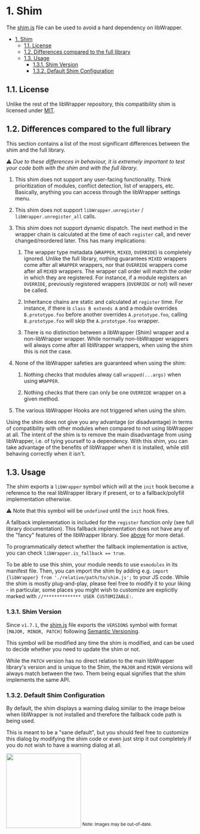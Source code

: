 # 1. Shim

The [shim.js](shim.js) file can be used to avoid a hard dependency on libWrapper.

- [1. Shim](#1-shim)
  - [1.1. License](#11-license)
  - [1.2. Differences compared to the full library](#12-differences-compared-to-the-full-library)
  - [1.3. Usage](#13-usage)
    - [1.3.1. Shim Version](#131-shim-version)
    - [1.3.2. Default Shim Configuration](#132-default-shim-configuration)



## 1.1. License

Unlike the rest of the libWrapper repository, this compatibility shim is licensed under [MIT](LICENSE).



## 1.2. Differences compared to the full library

This section contains a list of the most significant differences between the shim and the full library.

⚠ *Due to these differences in behaviour, it is extremely important to test your code both with the shim and with the full library.*

1. This shim does not support any user-facing functionality. Think prioritization of modules, conflict detection, list of wrappers, etc. Basically, anything you can access through the libWrapper settings menu.

2. This shim does not support `libWrapper.unregister` / `libWrapper.unregister_all` calls.

3. This shim does not support dynamic dispatch. The next method in the wrapper chain is calculated at the time of each `register` call, and never changed/reordered later. This has many implications:

    1. The wrapper type metadata (`WRAPPER`, `MIXED`, `OVERRIDE`) is completely ignored. Unlike the full library, nothing guarantees `MIXED` wrappers come after all `WRAPPER` wrappers, nor that `OVERRIDE` wrappers come after all `MIXED` wrappers. The wrapper call order will match the order in which they are registered. For instance, if a module registers an `OVERRIDE`, previously registered wrappers (`OVERRIDE` or not) will never be called.

    2. Inheritance chains are static and calculated at `register` time. For instance, if there is `class B extends A` and a module overrides `B.prototype.foo` before another overrides `A.prototype.foo`, calling `B.prototype.foo` will skip the `A.prototype.foo` wrapper.

    3. There is no distinction between a libWrapper (Shim) wrapper and a non-libWrapper wrapper. While normally non-libWrapper wrappers will always come after all libWrapper wrappers, when using the shim this is not the case.

4. None of the libWrapper safeties are guaranteed when using the shim:

    1. Nothing checks that modules alway call `wrapped(...args)` when using `WRAPPER`.

    2. Nothing checks that there can only be one `OVERRIDE` wrapper on a given method.

5. The various libWrapper Hooks are not triggered when using the shim.

Using the shim does not give you any advantage (or disadvantage) in terms of compatibility with other modules when compared to not using libWrapper at all. The intent of the shim is to remove the main disadvantage from using libWrapper, i.e. of tying yourself to a dependency. With this shim, you can take advantage of the benefits of libWrapper when it is installed, while still behaving correctly when it isn't.



## 1.3. Usage

The shim exports a `libWrapper` symbol which will at the `init` hook become a reference to the real libWrapper library if present, or to a fallback/polyfill implementation otherwise.

⚠ Note that this symbol will be `undefined` until the `init` hook fires.

A fallback implementation is included for the `register` function only (see full library documentation). This fallback implementation does not have any of the "fancy" features of the libWrapper library. See [above](#12-differences-compared-to-the-full-library) for more detail.

To programmatically detect whether the fallback implementation is active, you can check `libWrapper.is_fallback == true`.

To be able to use this shim, your module needs to use `esmodules` in its manifest file. Then, you can import the shim by adding e.g. `import {libWrapper} from './relative/path/to/shim.js';` to your JS code. While the shim is mostly plug-and-play, please feel free to modify it to your liking - in particular, some places you might wish to customize are explicitly marked with `//************** USER CUSTOMIZABLE:`.


### 1.3.1. Shim Version

Since `v1.7.1`, the [shim.js](shim.js) file exports the `VERSIONS` symbol with format `[MAJOR, MINOR, PATCH]` following [Semantic Versioning](https://semver.org/).

This symbol will be modified any time the shim is modified, and can be used to decide whether you need to update the shim or not.

While the `PATCH` version has no direct relation to the main libWrapper library's version and is unique to the Shim, the `MAJOR` and `MINOR` versions will always match between the two. Them being equal signifies that the shim implements the same API.


### 1.3.2. Default Shim Configuration

By default, the shim displays a warning dialog similar to the image below when libWrapper is not installed and therefore the fallback code path is being used.

This is meant to be a "sane default", but you should feel free to customize this dialog by modifying the shim code or even just strip it out completely if you do not wish to have a warning dialog at all.

<img src="https://raw.githubusercontent.com/ruipin/fvtt-lib-wrapper/d54d5d8c5adbd34bc65396c31f042f3f9d8d6a24/example_warning_dialog.png" width="200">
<sup>Note: Images may be out-of-date.</sup>
